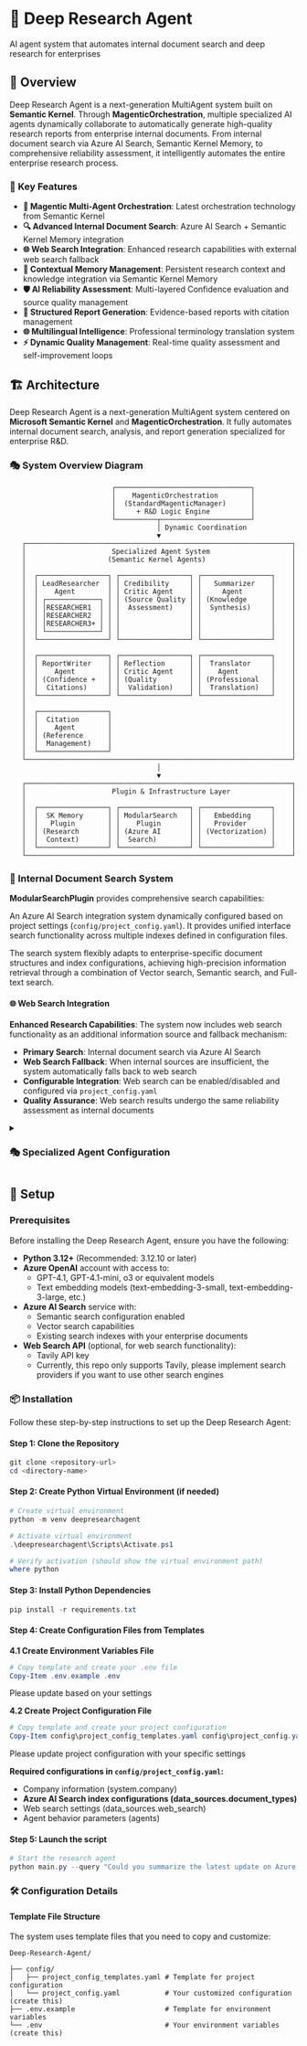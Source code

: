 # 🔬 Deep Research Agent

AI agent system that automates internal document search and deep research for enterprises

## 🎯 Overview
Deep Research Agent is a next-generation MultiAgent system built on **Semantic Kernel**. Through **MagenticOrchestration**, multiple specialized AI agents dynamically collaborate to automatically generate high-quality research reports from enterprise internal documents. From internal document search via Azure AI Search, Semantic Kernel Memory, to comprehensive reliability assessment, it intelligently automates the entire enterprise research process.

### 🌟 Key Features

- **🤖 Magentic Multi-Agent Orchestration**: Latest orchestration technology from Semantic Kernel
- **🔍 Advanced Internal Document Search**: Azure AI Search + Semantic Kernel Memory integration
- **🌐 Web Search Integration**: Enhanced research capabilities with external web search fallback
- **🧠 Contextual Memory Management**: Persistent research context and knowledge integration via Semantic Kernel Memory
- **🛡️ AI Reliability Assessment**: Multi-layered Confidence evaluation and source quality management
- **📝 Structured Report Generation**: Evidence-based reports with citation management
- **🌐 Multilingual Intelligence**: Professional terminology translation system
- **⚡ Dynamic Quality Management**: Real-time quality assessment and self-improvement loops

## 🏗️ Architecture

Deep Research Agent is a next-generation MultiAgent system centered on **Microsoft Semantic Kernel** and **MagenticOrchestration**. It fully automates internal document search, analysis, and report generation specialized for enterprise R&D.

### 🎭 System Overview Diagram

```
                         ┌─────────────────────────────────┐
                         │    MagenticOrchestration        │
                         │  (StandardMagenticManager)      │
                         │     + R&D Logic Engine          │
                         └──────────┬──────────────────────┘
                                    │ Dynamic Coordination
                                    ▼
   ┌─────────────────────────────────────────────────────────────────┐
   │                     Specialized Agent System                    │
   │                    (Semantic Kernel Agents)                     │
   │                                                                 │
   │  ┌─────────────────┐ ┌─────────────────┐ ┌─────────────────┐    │
   │  │ LeadResearcher  │ │ Credibility     │ │   Summarizer    │    │
   │  │    Agent        │ │ Critic Agent    │ │     Agent       │    │
   │  │ ┌─────────────┐ │ │ (Source Quality │ │ (Knowledge      │    │
   │  │ │RESEARCHER1  │ │ │  Assessment)    │ │  Synthesis)     │    │
   │  │ │RESEARCHER2  │ │ │                 │ │                 │    │
   │  │ │RESEARCHER3+ │ │ │                 │ │                 │    │
   │  │ └─────────────┘ │ │                 │ │                 │    │
   │  └─────────────────┘ └─────────────────┘ └─────────────────┘    │
   │                                                                 │
   │  ┌─────────────────┐ ┌─────────────────┐ ┌─────────────────┐    │
   │  │ ReportWriter    │ │ Reflection      │ │  Translator     │    │
   │  │    Agent        │ │ Critic Agent    │ │    Agent        │    │
   │  │ (Confidence +   │ │ (Quality        │ │ (Professional   │    │
   │  │  Citations)     │ │  Validation)    │ │  Translation)   │    │
   │  └─────────────────┘ └─────────────────┘ └─────────────────┘    │
   │                                                                 │
   │  ┌─────────────────┐                                            │
   │  │  Citation       │                                            │
   │  │    Agent        │                                            │
   │  │ (Reference      │                                            │
   │  │  Management)    │                                            │
   │  └─────────────────┘                                            │
   └─────────────────────────────────────────────────────────────────┘
                                    │
                                    ▼
   ┌─────────────────────────────────────────────────────────────────┐
   │                     Plugin & Infrastructure Layer               │
   │                                                                 │
   │  ┌─────────────────┐ ┌─────────────────┐ ┌─────────────────┐    │
   │  │  SK Memory      │ │ ModularSearch   │ │   Embedding     │    │
   │  │   Plugin        │ │    Plugin       │ │   Provider      │    │
   │  │ (Research       │ │ (Azure AI       │ │ (Vectorization) │    │
   │  │  Context)       │ │  Search)        │ │                 │    │
   │  └─────────────────┘ └─────────────────┘ └─────────────────┘    │
   └─────────────────────────────────────────────────────────────────┘
```

### 🔬 Internal Document Search System

**ModularSearchPlugin** provides comprehensive search capabilities:

An Azure AI Search integration system dynamically configured based on project settings (`config/project_config.yaml`). It provides unified interface search functionality across multiple indexes defined in configuration files.

The search system flexibly adapts to enterprise-specific document structures and index configurations, achieving high-precision information retrieval through a combination of Vector search, Semantic search, and Full-text search.

#### 🌐 Web Search Integration

**Enhanced Research Capabilities**: The system now includes web search functionality as an additional information source and fallback mechanism:

- **Primary Search**: Internal document search via Azure AI Search
- **Web Search Fallback**: When internal sources are insufficient, the system automatically falls back to web search
- **Configurable Integration**: Web search can be enabled/disabled and configured via `project_config.yaml`
- **Quality Assurance**: Web search results undergo the same reliability assessment as internal documents

<details>
<summary>

### 🎭 Specialized Agent Configuration

</summary>

#### 1. **LeadResearcherAgent** 🎯 *Lead Researcher*
   - **Role**: Manager and coordinator of multiple internal sub-ResearchAgents
   - **Architecture**: Contains and orchestrates 3+ sub-ResearchAgents (RESEARCHER1, RESEARCHER2, RESEARCHER3...)
   - **Special Capability**: Parallel orchestration and concurrent execution of multiple research queries
   - **Implementation**: Internal agent management via `ConcurrentOrchestration` and `ParallelResearchPlugin`
   - **Functions**: 
     - Distributes research queries across sub-ResearchAgents
     - Aggregates and synthesizes results from multiple agents
     - Quality management and result integration
     - Dynamic agent scaling based on workload
   - **Memory**: Context continuation through Semantic Kernel Memory integration shared across all sub-agents

#### 2. **CredibilityCriticAgent** 🔍 *Reliability Assessment Specialist*
   - **Role**: Scientific evaluation of internal source reliability and coverage
   - **Evaluation Criteria**: Source quality, information consistency, evidence strength
   - **Functions**: Supplementation through additional searches, reliability score calculation
   - **Output**: Structured reliability reports + improvement recommendations

#### 3. **SummarizerAgent** 📋 *Knowledge Integration Specialist*
   - **Role**: Structured summarization of large volumes of internal documents
   - **Specialization**: Classification by enterprise themes, prioritization
   - **Technology**: Hierarchical summarization, keyword extraction, relevance analysis
   - **Output**: Structured summaries + key point extraction

#### 4. **ReportWriterAgent** ✍️ *Report Generation Specialist*
   - **Role**: Final report creation and Confidence score assignment
   - **Technology**: Structured document generation, citation management, evidence demonstration
   - **Evaluation**: Multi-axis Confidence evaluation (source quality, consistency, comprehensiveness)
   - **Output**: Decision support reports + reliability indicators

#### 5. **ReflectionCriticAgent** 🎯 *Quality Assurance Specialist*
   - **Role**: Validation of report quality and Confidence evaluation validity
   - **Technology**: Meta-cognitive evaluation, logical consistency checks, improvement recommendations
   - **Standards**: Compliance with enterprise R&D quality standards
   - **Output**: Quality evaluation reports + improvement guidance

#### 6. **TranslatorAgent** 🌐 *Multilingual Specialist*
   - **Role**: High-precision translation with specialized terminology support
   - **Specialization**: Technical document format preservation, specialized terminology dictionary
   - **Functions**: Bidirectional Japanese-English translation, context-aware translation
   - **Quality**: Translation quality evaluation, terminology standardization

#### 7. **CitationAgent** 📚 *Citation Management Specialist*
   - **Role**: Internal document citation and reference management
   - **Technology**: Automated citation generation, source traceability
   - **Verification**: Citation accuracy, source existence confirmation
   - **Output**: Structured citation lists + metadata

</details>

## 🚀 Setup

### Prerequisites

Before installing the Deep Research Agent, ensure you have the following:

- **Python 3.12+** (Recommended: 3.12.10 or later)
- **Azure OpenAI** account with access to:
  - GPT-4.1, GPT-4.1-mini, o3 or equivalent models
  - Text embedding models (text-embedding-3-small, text-embedding-3-large, etc.)
- **Azure AI Search** service with:
  - Semantic search configuration enabled
  - Vector search capabilities
  - Existing search indexes with your enterprise documents
- **Web Search API** (optional, for web search functionality):
  - Tavily API key
  - Currently, this repo only supports Tavily, please implement search providers if you want to use other search engines

### 📦 Installation

Follow these step-by-step instructions to set up the Deep Research Agent:

#### Step 1: Clone the Repository
```powershell
git clone <repository-url>
cd <directory-name>
```

#### Step 2: Create Python Virtual Environment (if needed)
```powershell
# Create virtual environment
python -m venv deepresearchagent

# Activate virtual environment
.\deepresearchagent\Scripts\Activate.ps1

# Verify activation (should show the virtual environment path)
where python
```

#### Step 3: Install Python Dependencies
```powershell
pip install -r requirements.txt
```

#### Step 4: Create Configuration Files from Templates

**4.1 Create Environment Variables File**
```powershell
# Copy template and create your .env file
Copy-Item .env.example .env
```
Please update based on your settings

**4.2 Create Project Configuration File**
```powershell
# Copy template and create your project configuration
Copy-Item config\project_config_templates.yaml config\project_config.yaml

```
Please update project configuration with your specific settings

**Required configurations in `config/project_config.yaml`:**
- Company information (system.company)
- **Azure AI Search index configurations (data_sources.document_types)**
- Web search settings (data_sources.web_search)
- Agent behavior parameters (agents)

#### Step 5: Launch the script
```powershell
# Start the research agent
python main.py --query "Could you summarize the latest update on Azure OpenAI in 2025?"
```

### 🛠️ Configuration Details

#### Template File Structure

The system uses template files that you need to copy and customize:

```
Deep-Research-Agent/

├── config/
│   ├── project_config_templates.yaml # Template for project configuration
│   └── project_config.yaml           # Your customized configuration (create this)
├── .env.example                      # Template for environment variables
└── .env                              # Your environment variables (create this)
```
